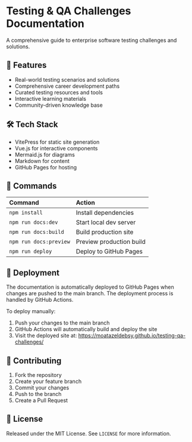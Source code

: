 # Testing & QA Challenges Documentation

A comprehensive guide to enterprise software testing challenges and solutions.

## 🚀 Features

- Real-world testing scenarios and solutions
- Comprehensive career development paths
- Curated testing resources and tools
- Interactive learning materials
- Community-driven knowledge base

## 🛠️ Tech Stack

- VitePress for static site generation
- Vue.js for interactive components
- Mermaid.js for diagrams
- Markdown for content
- GitHub Pages for hosting

## 🧞 Commands

| Command           | Action                                       |
|:-----------------|:---------------------------------------------|
| `npm install`     | Install dependencies                         |
| `npm run docs:dev`| Start local dev server                      |
| `npm run docs:build`| Build production site                     |
| `npm run docs:preview`| Preview production build                |
| `npm run deploy`  | Deploy to GitHub Pages                      |

## 🚀 Deployment

The documentation is automatically deployed to GitHub Pages when changes are pushed to the main branch. The deployment process is handled by GitHub Actions.

To deploy manually:
1. Push your changes to the main branch
2. GitHub Actions will automatically build and deploy the site
3. Visit the deployed site at: https://moatazeldebsy.github.io/testing-qa-challenges/

## 🤝 Contributing

1. Fork the repository
2. Create your feature branch
3. Commit your changes
4. Push to the branch
5. Create a Pull Request

## 📝 License

Released under the MIT License. See `LICENSE` for more information.

